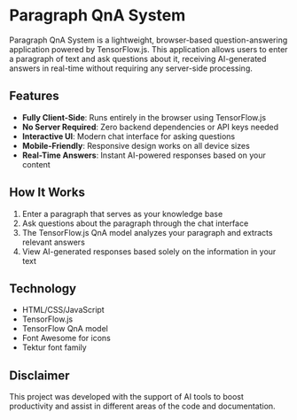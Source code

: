 # Paragraph QnA System

Paragraph QnA System is a lightweight, browser-based question-answering
application powered by TensorFlow.js. This application allows users to enter a
paragraph of text and ask questions about it, receiving AI-generated answers in
real-time without requiring any server-side processing.

## Features

- **Fully Client-Side**: Runs entirely in the browser using TensorFlow.js
- **No Server Required**: Zero backend dependencies or API keys needed
- **Interactive UI**: Modern chat interface for asking questions
- **Mobile-Friendly**: Responsive design works on all device sizes
- **Real-Time Answers**: Instant AI-powered responses based on your content

## How It Works

1. Enter a paragraph that serves as your knowledge base
2. Ask questions about the paragraph through the chat interface
3. The TensorFlow.js QnA model analyzes your paragraph and extracts relevant
   answers
4. View AI-generated responses based solely on the information in your text

## Technology

- HTML/CSS/JavaScript
- TensorFlow.js
- TensorFlow QnA model
- Font Awesome for icons
- Tektur font family

## Disclaimer

This project was developed with the support of AI tools to boost productivity
and assist in different areas of the code and documentation.
